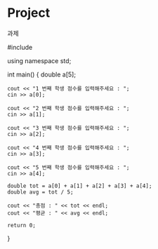 # Project
과제



#include <iostream>

using namespace std;

int main()
{
    double a[5];

    cout << "1 번째 학생 점수를 입력해주세요 : ";
    cin >> a[0];

    cout << "2 번째 학생 점수를 입력해주세요 : ";
    cin >> a[1];

    cout << "3 번째 학생 점수를 입력해주세요 : ";
    cin >> a[2];

    cout << "4 번째 학생 점수를 입력해주세요 : ";
    cin >> a[3];

    cout << "5 번째 학생 점수를 입력해주세요 : ";
    cin >> a[4];

    double tot = a[0] + a[1] + a[2] + a[3] + a[4];
    double avg = tot / 5;

    cout << "총점 : " << tot << endl;
    cout << "평균 : " << avg << endl;

    return 0;
}